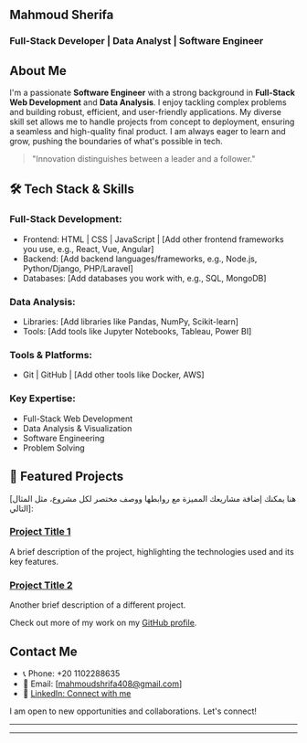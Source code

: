 

## Mahmoud Sherifa

### Full-Stack Developer | Data Analyst | Software Engineer

## About Me

I'm a passionate **Software Engineer** with a strong background in **Full-Stack Web Development** and **Data Analysis**. I enjoy tackling complex problems and building robust, efficient, and user-friendly applications. My diverse skill set allows me to handle projects from concept to deployment, ensuring a seamless and high-quality final product. I am always eager to learn and grow, pushing the boundaries of what's possible in tech.

> "Innovation distinguishes between a leader and a follower."

## 🛠 Tech Stack & Skills

### Full-Stack Development:

  - Frontend: HTML | CSS | JavaScript | [Add other frontend frameworks you use, e.g., React, Vue, Angular]
  - Backend: [Add backend languages/frameworks, e.g., Node.js, Python/Django, PHP/Laravel]
  - Databases: [Add databases you work with, e.g., SQL, MongoDB]

### Data Analysis:

  - Libraries: [Add libraries like Pandas, NumPy, Scikit-learn]
  - Tools: [Add tools like Jupyter Notebooks, Tableau, Power BI]

### Tools & Platforms:

  - Git | GitHub | [Add other tools like Docker, AWS]

### Key Expertise:

  - Full-Stack Web Development
  - Data Analysis & Visualization
  - Software Engineering
  - Problem Solving

## 💼 Featured Projects

[هنا يمكنك إضافة مشاريعك المميزة مع روابطها ووصف مختصر لكل مشروع، مثل المثال التالي]:

### [Project Title 1](https://www.google.com/search?q=https://project-link-1.com)

A brief description of the project, highlighting the technologies used and its key features.

### [Project Title 2](https://www.google.com/search?q=https://project-link-2.com)

Another brief description of a different project.

Check out more of my work on my [GitHub profile](https://www.google.com/search?q=https://github.com/your-username).

## Contact Me

  - 📞 Phone: +20 1102288635
  - 📧 Email: [mahmoudshrifa408@gmail.com]
  - 🔗 [LinkedIn: Connect with me](https://www.linkedin.com/in/mahmoud-shrifa-223b6b244?utm_source=share&utm_campaign=share_via&utm_content=profile&utm_medium=android_app)

I am open to new opportunities and collaborations. Let's connect\!

-----

-----

